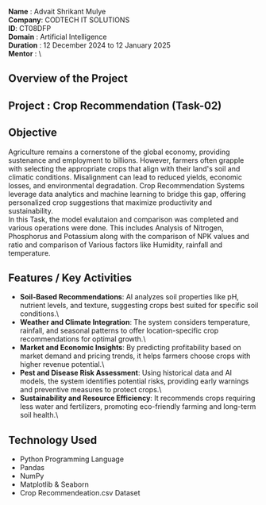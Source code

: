 **Name** : Advait Shrikant Mulye\
**Company**: CODTECH IT SOLUTIONS\
**ID**: CT08DFP\
**Domain** : Artificial Intelligence\
**Duration** : 12 December 2024 to 12 January 2025\
**Mentor** : \

## **Overview of the Project**
## Project : Crop Recommendation (Task-02)
## Objective
Agriculture remains a cornerstone of the global economy, providing sustenance and employment to billions. However, farmers often grapple with selecting the appropriate crops that align with their land's soil and climatic conditions. Misalignment can lead to reduced yields, economic losses, and environmental degradation. Crop Recommendation Systems leverage data analytics and machine learning to bridge this gap, offering personalized crop suggestions that maximize productivity and sustainability.\
In this Task, the model evalutaion and comparison was completed and various operations were done. This includes Analysis of Nitrogen, Phosphorus and Potassium along with the comparison of NPK values and ratio and comparison of Various factors like Humidity, rainfall and temperature.

## Features / Key Activities
- **Soil-Based Recommendations**: AI analyzes soil properties like pH, nutrient levels, and texture, suggesting crops best suited for specific soil conditions.\
- **Weather and Climate Integration**: The system considers temperature, rainfall, and seasonal patterns to offer location-specific crop recommendations for optimal growth.\
- **Market and Economic Insights**: By predicting profitability based on market demand and pricing trends, it helps farmers choose crops with higher revenue potential.\
- **Pest and Disease Risk Assessment**: Using historical data and AI models, the system identifies potential risks, providing early warnings and preventive measures to protect crops.\
- **Sustainability and Resource Efficiency**: It recommends crops requiring less water and fertilizers, promoting eco-friendly farming and long-term soil health.\

## Technology Used
- Python Programming Language
- Pandas
- NumPy
- Matplotlib & Seaborn
- Crop Recommendeation.csv Dataset
